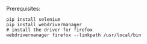 Prerequisites:

``` 
pip install selenium
pip install webdrivermanager
# install the driver for firefox
webdrivermanager firefox --linkpath /usr/local/bin
```